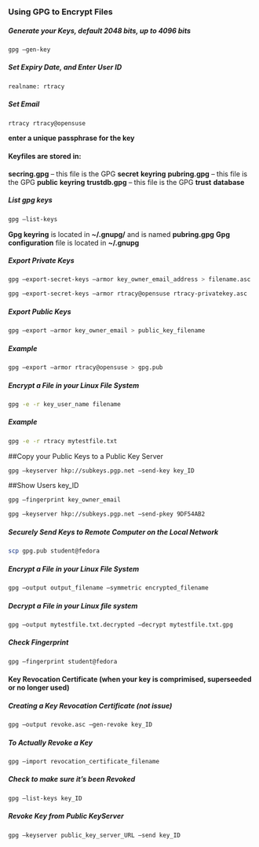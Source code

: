 ### Using GPG to Encrypt Files
##### Generate your Keys, default 2048 bits, up to 4096 bits
```bash
gpg –gen-key
```

##### Set Expiry Date, and Enter User ID
```bash
realname: rtracy
```

##### Set Email
```bash
rtracy rtracy@opensuse
```
**enter a unique passphrase for the key**

#### **Keyfiles are stored in:**
**secring.gpg** – this file is the GPG **secret** **keyring**
**pubring.gpg** – this file is the GPG **public** **keyring**
**trustdb.gpg** – this file is the GPG **trust** **database**
  
##### List gpg keys
```bash
gpg –list-keys
```

**Gpg keyring** is located in **~/.gnupg/** and is named **pubring.gpg**
**Gpg configuration** file is located in **~/.gnupg**
  
##### Export Private Keys
```bash
gpg –export-secret-keys –armor key_owner_email_address > filename.asc
```

```bash
gpg –export-secret-keys –armor rtracy@opensuse rtracy-privatekey.asc
```

##### Export Public Keys
```bash
gpg –export –armor key_owner_email > public_key_filename
```
##### Example
```bash
gpg –export –armor rtracy@opensuse > gpg.pub
```

##### Encrypt a File in your Linux File System
```bash
gpg -e -r key_user_name filename
```
##### Example
```bash
gpg -e -r rtracy mytestfile.txt
```

##Copy your Public Keys to a Public Key Server
```bash
gpg –keyserver hkp://subkeys.pgp.net –send-key key_ID
```

##Show Users key_ID
```bash
gpg –fingerprint key_owner_email
```

```bash
gpg –keyserver hkp://subkeys.pgp.net –send-pkey 9DF54AB2
```

##### Securely Send Keys to Remote Computer on the Local Network
```bash
scp gpg.pub student@fedora
```
  
##### Encrypt a File in your Linux File System
```bash
gpg –output output_filename –symmetric encrypted_filename
```

##### Decrypt a File in your Linux file system
```bash
gpg –output mytestfile.txt.decrypted –decrypt mytestfile.txt.gpg
```

##### Check Fingerprint
```bash
gpg –fingerprint student@fedora
```

#### **Key Revocation Certificate (when your key is comprimised, superseeded or no longer used)**

##### Creating a Key Revocation Certificate **(not issue)**
```bash
gpg –output revoke.asc –gen-revoke key_ID
```

##### To Actually Revoke a Key
```bash
gpg –import revocation_certificate_filename
```

##### Check to make sure it’s been Revoked
```bash
gpg –list-keys key_ID
```

##### Revoke Key from Public KeyServer
```bash
gpg –keyserver public_key_server_URL –send key_ID
```
